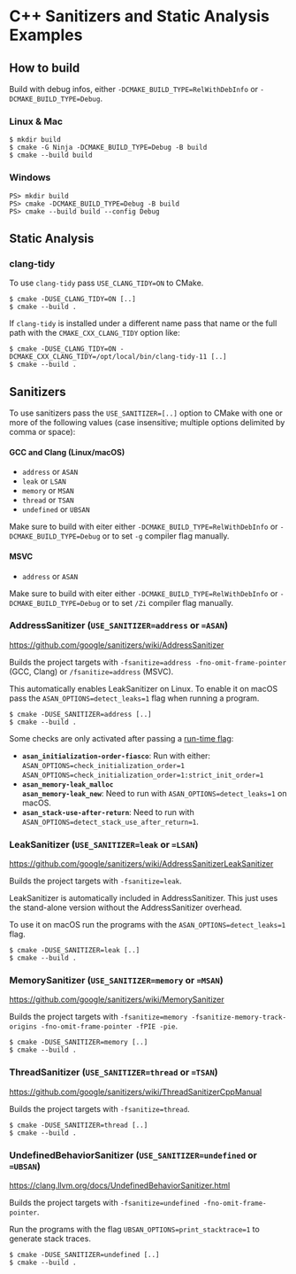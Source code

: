# C++ Sanitizers and Static Analysis Examples

## How to build

Build with debug infos, either `-DCMAKE_BUILD_TYPE=RelWithDebInfo` or `-DCMAKE_BUILD_TYPE=Debug`.

### Linux & Mac

```
$ mkdir build
$ cmake -G Ninja -DCMAKE_BUILD_TYPE=Debug -B build
$ cmake --build build
```

### Windows

```
PS> mkdir build
PS> cmake -DCMAKE_BUILD_TYPE=Debug -B build
PS> cmake --build build --config Debug
```

## Static Analysis

### clang-tidy

To use `clang-tidy` pass `USE_CLANG_TIDY=ON` to CMake.

```
$ cmake -DUSE_CLANG_TIDY=ON [..]
$ cmake --build .
```

If `clang-tidy` is installed under a different name pass that name or the full path with the `CMAKE_CXX_CLANG_TIDY` option like:

```
$ cmake -DUSE_CLANG_TIDY=ON -DCMAKE_CXX_CLANG_TIDY=/opt/local/bin/clang-tidy-11 [..]
$ cmake --build .
```

## Sanitizers

To use sanitizers pass the `USE_SANITIZER=[..]` option to CMake with one or more of the following values (case insensitive; multiple options delimited by comma or space):

#### GCC and Clang (Linux/macOS)

- `address` or `ASAN`
- `leak` or `LSAN`
- `memory` or `MSAN`
- `thread` or `TSAN`
- `undefined` or `UBSAN`

Make sure to build with eiter either `-DCMAKE_BUILD_TYPE=RelWithDebInfo` or `-DCMAKE_BUILD_TYPE=Debug` or to set `-g` compiler flag manually.

#### MSVC

- `address` or `ASAN`

Make sure to build with eiter either `-DCMAKE_BUILD_TYPE=RelWithDebInfo` or `-DCMAKE_BUILD_TYPE=Debug` or to set `/Zi` compiler flag manually.

### AddressSanitizer (`USE_SANITIZER=address` or `=ASAN`)

https://github.com/google/sanitizers/wiki/AddressSanitizer

Builds the project targets with `-fsanitize=address -fno-omit-frame-pointer` (GCC, Clang) or `/fsanitize=address` (MSVC).

This automatically enables LeakSanitizer on Linux. To enable it on macOS pass the `ASAN_OPTIONS=detect_leaks=1` flag when running a program.

```
$ cmake -DUSE_SANITIZER=address [..]
$ cmake --build .
```

Some checks are only activated after passing a [run-time flag](https://github.com/google/sanitizers/wiki/AddressSanitizerFlags#run-time-flags):

- **`asan_initialization-order-fiasco`**: Run with either:  
  `ASAN_OPTIONS=check_initialization_order=1`  
  `ASAN_OPTIONS=check_initialization_order=1:strict_init_order=1`
- **`asan_memory-leak_malloc`**  
  **`asan_memory-leak_new`**: Need to run with `ASAN_OPTIONS=detect_leaks=1` on macOS.
- **`asan_stack-use-after-return`**: Need to run with `ASAN_OPTIONS=detect_stack_use_after_return=1`.

### LeakSanitizer (`USE_SANITIZER=leak` or `=LSAN`)

https://github.com/google/sanitizers/wiki/AddressSanitizerLeakSanitizer

Builds the project targets with `-fsanitize=leak`.

LeakSanitizer is automatically included in AddressSanitizer. This just uses the stand-alone version without the AddressSanitizer overhead.

To use it on macOS run the programs with the `ASAN_OPTIONS=detect_leaks=1` flag.

```
$ cmake -DUSE_SANITIZER=leak [..]
$ cmake --build .
```

### MemorySanitizer (`USE_SANITIZER=memory` or `=MSAN`)

https://github.com/google/sanitizers/wiki/MemorySanitizer

Builds the project targets with `-fsanitize=memory -fsanitize-memory-track-origins -fno-omit-frame-pointer -fPIE -pie`.

```
$ cmake -DUSE_SANITIZER=memory [..]
$ cmake --build .
```

### ThreadSanitizer (`USE_SANITIZER=thread` or `=TSAN`)

https://github.com/google/sanitizers/wiki/ThreadSanitizerCppManual

Builds the project targets with `-fsanitize=thread`.

```
$ cmake -DUSE_SANITIZER=thread [..]
$ cmake --build .
```

### UndefinedBehaviorSanitizer (`USE_SANITIZER=undefined` or `=UBSAN`)

https://clang.llvm.org/docs/UndefinedBehaviorSanitizer.html

Builds the project targets with `-fsanitize=undefined -fno-omit-frame-pointer`.

Run the programs with the flag `UBSAN_OPTIONS=print_stacktrace=1` to generate stack traces.

```
$ cmake -DUSE_SANITIZER=undefined [..]
$ cmake --build .
```
